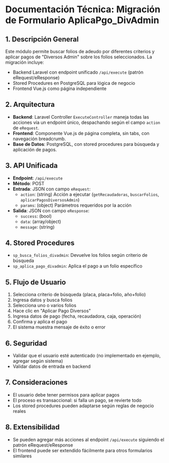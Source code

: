 # Documentación Técnica: Migración de Formulario AplicaPgo_DivAdmin

## 1. Descripción General
Este módulo permite buscar folios de adeudo por diferentes criterios y aplicar pagos de "Diversos Admin" sobre los folios seleccionados. La migración incluye:
- Backend Laravel con endpoint unificado `/api/execute` (patrón eRequest/eResponse)
- Stored Procedures en PostgreSQL para lógica de negocio
- Frontend Vue.js como página independiente

## 2. Arquitectura
- **Backend**: Laravel Controller `ExecuteController` maneja todas las acciones vía un endpoint único, despachando según el campo `action` de `eRequest`.
- **Frontend**: Componente Vue.js de página completa, sin tabs, con navegación breadcrumb.
- **Base de Datos**: PostgreSQL, con stored procedures para búsqueda y aplicación de pagos.

## 3. API Unificada
- **Endpoint**: `/api/execute`
- **Método**: POST
- **Entrada**: JSON con campo `eRequest`:
  - `action`: (string) Acción a ejecutar (`getRecaudadoras`, `buscarFolios`, `aplicarPagosDiversosAdmin`)
  - `params`: (object) Parámetros requeridos por la acción
- **Salida**: JSON con campo `eResponse`:
  - `success`: (bool)
  - `data`: (array/object)
  - `message`: (string)

## 4. Stored Procedures
- `sp_busca_folios_divadmin`: Devuelve los folios según criterio de búsqueda
- `sp_aplica_pago_divadmin`: Aplica el pago a un folio específico

## 5. Flujo de Usuario
1. Selecciona criterio de búsqueda (placa, placa+folio, año+folio)
2. Ingresa datos y busca folios
3. Selecciona uno o varios folios
4. Hace clic en "Aplicar Pago Diversos"
5. Ingresa datos de pago (fecha, recaudadora, caja, operación)
6. Confirma y aplica el pago
7. El sistema muestra mensaje de éxito o error

## 6. Seguridad
- Validar que el usuario esté autenticado (no implementado en ejemplo, agregar según sistema)
- Validar datos de entrada en backend

## 7. Consideraciones
- El usuario debe tener permisos para aplicar pagos
- El proceso es transaccional: si falla un pago, se revierte todo
- Los stored procedures pueden adaptarse según reglas de negocio reales

## 8. Extensibilidad
- Se pueden agregar más acciones al endpoint `/api/execute` siguiendo el patrón eRequest/eResponse
- El frontend puede ser extendido fácilmente para otros formularios similares

